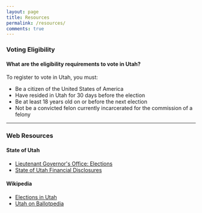 ```yaml
---
layout: page
title: Resources
permalink: /resources/
comments: true
---
```


### Voting Eligibility

#### What are the eligibility requirements to vote in Utah?

To register to vote in Utah, you must:

- Be a citizen of the United States of America
- Have resided in Utah for 30 days before the election
- Be at least 18 years old on or before the next election
- Not be a convicted felon currently incarcerated for the commission of a felony

---

### Web Resources

#### State of Utah
* [Lieutenant Governor's Office: Elections](https://elections.utah.gov/)
* [State of Utah Financial Disclosures](https://disclosures.utah.gov/)

#### Wikipedia
* [Elections in Utah](https://en.wikipedia.org/wiki/Elections_in_Utah)
* [Utah on Ballotpedia](https://ballotpedia.org/Utah)